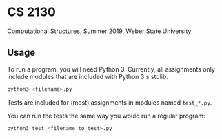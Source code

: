 # CS 2130

Computational Structures, Summer 2019, Weber State University

## Usage

To run a program, you will need Python 3\. Currently, all assignments only
include modules that are included with Python 3's stdlib.

```py
python3 <filename>.py
```

Tests are included for (most) assignments in modules named `test_*.py`.

You can run the tests the same way you would run a regular program:

```py
python3 test_<filename_to_test>.py
```
